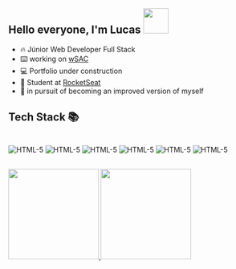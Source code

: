 <h2> Hello everyone, I'm Lucas <img src="" width="50"></h2>

- 🔥  Júnior Web Developer Full Stack
- ⌨️  working on <a href="https://wsac.com.br/">wSAC</a>
- 💻  Portfolio under construction
- 🚀  Student at <a href="https://www.rocketseat.com.br/"> RocketSeat </a>
- 🌳  in pursuit of becoming an improved version of myself

## Tech Stack 📚
<div style="display: inline_block"> <br/>
    <img align="center" alt="HTML-5" src="https://img.shields.io/badge/HTML5-E34F26?style=for-the-badge&logo=html5&logoColor=white"/>
    <img align="center" alt="HTML-5" src="https://img.shields.io/badge/CSS3-1572B6?style=for-the-badge&logo=css3&logoColor=white"/>
    <img align="center" alt="HTML-5" src="https://img.shields.io/badge/JavaScript-F7DF1E?style=for-the-badge&logo=javascript&logoColor=black"/>
    <img align="center" alt="HTML-5" src="https://img.shields.io/badge/TypeScript-007ACC?style=for-the-badge&logo=typescript&logoColor=white"/>
    <img align="center" alt="HTML-5" src="https://img.shields.io/badge/React-20232A?style=for-the-badge&logo=react&logoColor=61DAFB"/>
    <img align="center" alt="HTML-5" src="https://img.shields.io/badge/Vercel-000000?style=for-the-badge&logo=vercel&logoColor=white"/>
</div>

##
<div>
  <a href="https://github.com/LucasTakeoMori">
  <img height="180em" src="https://github-readme-stats.vercel.app/api?username=LucasTakeoMori&show_icons=true&theme=omni&include_all_commits=true&count_private=true"/>
  <img height="180em" src="https://github-readme-stats.vercel.app/api/top-langs/?username=LucasTakeoMori&layout=compact&langs_count=7&theme=omni"/>
</div>
 </div>
